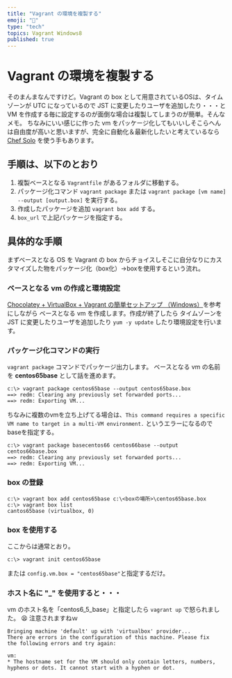 ```yaml
---
title: "Vagrant の環境を複製する"
emoji: "📝"
type: "tech"
topics: Vagrant Windows8
published: true
---
```


# Vagrant の環境を複製する
そのまんまなんですけど。Vagrant の box として用意されているOSは、タイムゾーンが UTC になっているので JST に変更したりユーザを追加したり・・・と VM を作成する毎に設定するのが面倒な場合は複製してしまうのが簡単。そんなメモ。
ちなみにいい感じに作った vm をパッケージ化してもいいしそこらへんは自由度が高いと思いますが、完全に自動化＆最新化したいと考えているなら [Chef Solo](http://www.amazon.co.jp/%E5%85%A5%E9%96%80Chef-Solo-Infrastructure-as-Code-ebook/dp/B00BSPH158) を使う手もあります。

## 手順は、以下のとおり
1. 複製ベースとなる `Vagrantfile` があるフォルダに移動する。
2. パッケージ化コマンド ```vagrant package``` または ```vagrant package [vm name] --output [output.box]``` を実行する。
3. 作成したパッケージを追加 ```vagrant box add``` する。
3. ```box_url``` で上記パッケージを指定する。

## 具体的な手順
まずベースとなる OS を Vagrant の box からチョイスしそこに自分なりにカスタマイズした物をパッケージ化（box化）→boxを使用するという流れ。

### ベースとなる vm の作成と環境設定
[Chocolatey + VirtualBox + Vagrant の簡単セットアップ （Windows）](http://qiita.com/murachi1208/items/5b429cb7cedf76164e67)を参考にしながら ベースとなる vm を作成します。作成が終了したら タイムゾーンを JST に変更したりユーザを追加したり ```yum -y update``` したり環境設定を行います。

### パッケージ化コマンドの実行
```vagrant package``` コマンドでパッケージ出力します。
ベースとなる vm の名前を **centos65base** として話を進めます。


```lang:command
c:\> vagrant package centos65base --output centos65base.box
==> redm: Clearing any previously set forwarded ports...
==> redm: Exporting VM...
```

ちなみに複数のvmを立ち上げてる場合は、```This command requires a specific VM name to target in a multi-VM environment.``` というエラーになるのでbaseを指定する。

```lang:command
c:\> vagrant package basecentos66 centos66base --output centos66base.box
==> redm: Clearing any previously set forwarded ports...
==> redm: Exporting VM...
```


### box の登録

```lang:command
c:\> vagrant box add centos65base c:\<boxの場所>\centos65base.box
c:\> vagrant box list
cantos65base (virtualbox, 0)
```

### box を使用する
ここからは通常とおり。

```lang:command
c:\> vagrant init centos65base
```

または ```config.vm.box = "centos65base"```と指定するだけ。

### ホスト名に "_" を使用すると・・・
vm のホスト名を「centos6_5_base」と指定したら ```vagrant up``` で怒られました。 :tired_face: 注意されますねｗ

```lang:error
Bringing machine 'default' up with 'virtualbox' provider...
There are errors in the configuration of this machine. Please fix
the following errors and try again:

vm:
* The hostname set for the VM should only contain letters, numbers,
hyphens or dots. It cannot start with a hyphen or dot.
```



